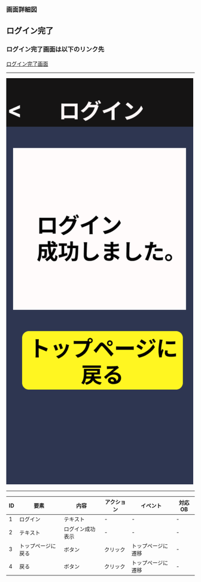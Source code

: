 ### 画面詳細図
## ログイン完了
### ログイン完了画面は以下のリンク先
[ログイン完了画面](https://www.figma.com/file/aUIBKwBN1BN1f6srbwgCz3/%E4%B8%AD%E6%9D%91%E5%8B%87%E8%BC%9D-s-team-library?node-id=343%3A341)
*****
<img src="../img/roguin_kanryou.png" width="500">

******

|ID|要素|内容|アクション|イベント|対応OB|
|---|---|---|-----------|-------|------|
|1  |ログイン|テキスト|-|-|-|
|2  |テキスト|ログイン成功表示|-|-|-|
|3  |トップページに戻る|ボタン|クリック|トップページに遷移|-|
|4  |戻る|ボタン|クリック|トップページに遷移|-|
